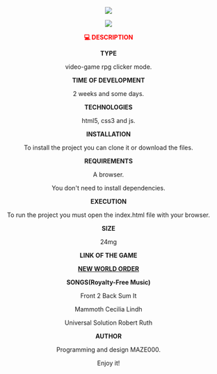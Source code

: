 


<p align="center">
<img src="https://user-images.githubusercontent.com/72741681/168866757-0e53796f-5c00-41f3-a5c8-fc4cdb066151.png">
</p>

<p align="center">
<img src="https://user-images.githubusercontent.com/72741681/168800134-4284aa65-290c-4dab-a9d3-757773ddb405.gif">
</p>

<p align="center" style="color:red;"> <strong>💻 DESCRIPTION</strong>

<p align="center"> <strong>TYPE</strong>
<p align="center"> video-game rpg clicker mode.
  
<p align="center"><strong>TIME OF DEVELOPMENT</strong>
<p align="center">2 weeks and some days.

 <p align="center"> <strong>TECHNOLOGIES</strong>
 <p align="center"> html5, css3 and js.

<p align="center"> <strong> INSTALLATION</strong>
 <p align="center"> To install the project you can clone it or download the files.

 <p align="center"><strong>REQUIREMENTS</strong>
 <p align="center"> A browser.
 <p align="center"> You don't need to install dependencies.

<p align="center">  <strong>   EXECUTION</strong>
 <p align="center"> To run the project you must open the index.html file with your browser.

 <p align="center"> <strong>SIZE</strong>
 <p align="center"> 24mg

 <p align="center"> <strong>   LINK OF THE GAME</strong>
<p align="center"> <a href="https://maze000.github.io/newWorldOrder-rpg/"><strong>NEW WORLD ORDER</strong></a></p>

 <p align="center"> <strong>SONGS(Royalty-Free Music)</strong>
<p align="center">  Front 2 Back Sum It
<p align="center">  Mammoth Cecilia Lindh
<p align="center">  Universal Solution Robert Ruth

<p align="center">  <strong>AUTHOR</strong>
<p align="center">  Programming and design MAZE000.

<p align="center">  Enjoy it!

  



